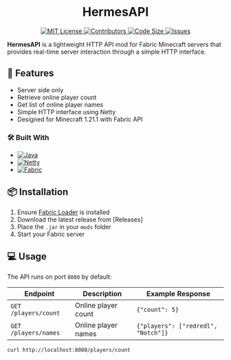 <h1 align="center">HermesAPI</h1>

<p align="center">
  <a href="https://opensource.org/licenses/MIT">
    <img src="https://img.shields.io/badge/License-MIT-green.svg" alt="MIT License"/>
  </a>
  <a href="https://github.com/redredl/HermesAPI/graphs/contributors">
    <img src="https://img.shields.io/github/contributors/redredl/HermesAPI?color=blue" alt="Contributors"/>
  </a>
  <a href="https://github.com/redredl/HermesAPI">
    <img src="https://img.shields.io/github/repo-size/redredl/HermesAPI?color=yellow" alt="Code Size"/>
  </a>
  <a href="https://github.com/redredl/HermesAPI/issues">
    <img src="https://img.shields.io/github/issues/redredl/HermesAPI?color=red" alt="Issues"/>
  </a>
</p>

**HermesAPI** is a lightweight HTTP API mod for Fabric Minecraft servers that provides real-time server interaction through a simple HTTP interface.

## 🚀 Features

- Server side only
- Retrieve online player count
- Get list of online player names
- Simple HTTP interface using Netty
- Designed for Minecraft 1.21.1 with Fabric API

### 🛠️ Built With

* [![Java][Java-shield]][Java-url]
* [![Netty][Netty-shield]][Netty-url]
* [![Fabric][Fabric-shield]][Fabric-url]

<!-- Badge URLs -->
[Java-shield]: https://img.shields.io/badge/Java-21-orange?logo=openjdk&logoColor=white
[Java-url]: https://www.java.com
[Netty-shield]: https://img.shields.io/badge/Netty-4.1-red?logo=netty&logoColor=white
[Netty-url]: https://netty.io
[Fabric-shield]: https://img.shields.io/badge/Fabric_API-1.21.1-1976d2?logo=fabric
[Fabric-url]: https://fabricmc.net

## 📦 Installation

1. Ensure [Fabric Loader](https://fabricmc.net/use/) is installed
2. Download the latest release from [Releases]
3. Place the `.jar` in your `mods` folder
4. Start your Fabric server

## 💻 Usage

The API runs on port `8080` by default:

| Endpoint | Description | Example Response |
|----------|-------------|------------------|
| `GET /players/count` | Online player count | `{"count": 5}` |
| `GET /players/names` | Online player names | `{"players": ["redredl", "Notch"]}` |

```bash
curl http://localhost:8080/players/count
